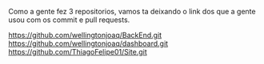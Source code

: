 Como a gente fez 3 repositorios, vamos ta deixando o link dos que a gente usou com os commit e pull requests.

https://github.com/wellingtonjoaq/BackEnd.git
https://github.com/wellingtonjoaq/dashboard.git
https://github.com/ThiagoFelipe01/Site.git